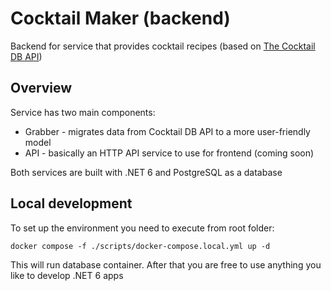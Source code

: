 # Cocktail Maker (backend)

Backend for service that provides cocktail recipes (based on [The Cocktail DB API](https://www.thecocktaildb.com/api.php))

## Overview

Service has two main components:

* Grabber - migrates data from Cocktail DB API to a more user-friendly model
* API - basically an HTTP API service to use for frontend (coming soon)

Both services are built with .NET 6 and PostgreSQL as a database

## Local development

To set up the environment you need to execute from root folder:

```
docker compose -f ./scripts/docker-compose.local.yml up -d
```

This will run database container. After that you are free to use anything you like to develop .NET 6 apps
